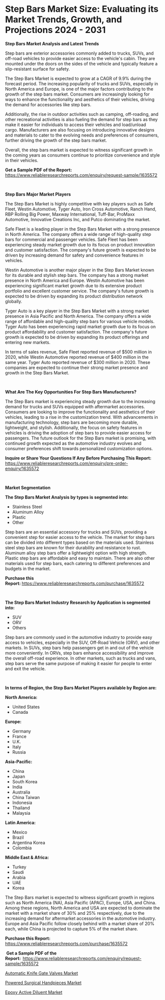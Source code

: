 <p><h1>Step Bars Market Size: Evaluating its Market Trends, Growth, and Projections 2024 - 2031</h1></p><p><strong>Step Bars Market Analysis and Latest Trends</strong></p>
<p><p>Step bars are exterior accessories commonly added to trucks, SUVs, and off-road vehicles to provide easier access to the vehicle's cabin. They are mounted under the doors on the sides of the vehicle and typically feature a slip-resistant surface for safety.</p><p>The Step Bars Market is expected to grow at a CAGR of 9.9% during the forecast period. The increasing popularity of trucks and SUVs, especially in North America and Europe, is one of the major factors contributing to the growth of the step bars market. Consumers are increasingly looking for ways to enhance the functionality and aesthetics of their vehicles, driving the demand for accessories like step bars.</p><p>Additionally, the rise in outdoor activities such as camping, off-roading, and other recreational activities is also fueling the demand for step bars as they make it easier for individuals to access their vehicles and load/unload cargo. Manufacturers are also focusing on introducing innovative designs and materials to cater to the evolving needs and preferences of consumers, further driving the growth of the step bars market.</p><p>Overall, the step bars market is expected to witness significant growth in the coming years as consumers continue to prioritize convenience and style in their vehicles.</p></p>
<p><strong>Get a Sample PDF of the Report:&nbsp;</strong> <a href="https://www.reliableresearchreports.com/enquiry/request-sample/1635572">https://www.reliableresearchreports.com/enquiry/request-sample/1635572</a></p>
<p>&nbsp;</p>
<p><strong>Step Bars Major Market Players</strong></p>
<p><p>The Step Bars Market is highly competitive with key players such as Safe Fleet, Westin Automotive, Tyger Auto, Iron Cross Automotive, Ranch Hand, RBP Rolling Big Power, Maxway International, Tuff-Bar, ProMaxx Automotive, Innovative Creations Inc, and Putco dominating the market. </p><p>Safe Fleet is a leading player in the Step Bars Market with a strong presence in North America. The company offers a wide range of high-quality step bars for commercial and passenger vehicles. Safe Fleet has been experiencing steady market growth due to its focus on product innovation and customer satisfaction. The company's future growth is expected to be driven by increasing demand for safety and convenience features in vehicles.</p><p>Westin Automotive is another major player in the Step Bars Market known for its durable and stylish step bars. The company has a strong market presence in North America and Europe. Westin Automotive has been experiencing significant market growth due to its extensive product portfolio and excellent customer service. The company's future growth is expected to be driven by expanding its product distribution network globally.</p><p>Tyger Auto is a key player in the Step Bars Market with a strong market presence in Asia Pacific and North America. The company offers a wide range of affordable and high-quality step bars for various vehicle models. Tyger Auto has been experiencing rapid market growth due to its focus on product affordability and customer satisfaction. The company's future growth is expected to be driven by expanding its product offerings and entering new markets.</p><p>In terms of sales revenue, Safe Fleet reported revenue of $500 million in 2020, while Westin Automotive reported revenue of $400 million in the same year. Tyger Auto reported revenue of $300 million in 2020. These companies are expected to continue their strong market presence and growth in the Step Bars Market.</p></p>
<p>&nbsp;</p>
<p><strong>What Are The Key Opportunities For Step Bars Manufacturers?</strong></p>
<p><p>The Step Bars market is experiencing steady growth due to the increasing demand for trucks and SUVs equipped with aftermarket accessories. Consumers are looking to improve the functionality and aesthetics of their vehicles, leading to a rise in the customization trend. With advancements in manufacturing technology, step bars are becoming more durable, lightweight, and stylish. Additionally, the focus on safety features in vehicles is driving the adoption of step bars to provide easier access for passengers. The future outlook for the Step Bars market is promising, with continued growth expected as the automotive industry evolves and consumer preferences shift towards personalized customization options.</p></p>
<p><strong>Inquire or Share Your Questions If Any Before Purchasing This Report:</strong> <a href="https://www.reliableresearchreports.com/enquiry/pre-order-enquiry/1635572">https://www.reliableresearchreports.com/enquiry/pre-order-enquiry/1635572</a></p>
<p>&nbsp;</p>
<p><strong>Market Segmentation</strong></p>
<p><strong>The Step Bars Market Analysis by types is segmented into:</strong></p>
<p><ul><li>Stainless Steel</li><li>Aluminum Alloy</li><li>Plastic</li><li>Other</li></ul></p>
<p><p>Step bars are an essential accessory for trucks and SUVs, providing a convenient step for easier access to the vehicle. The market for step bars can be divided into different types based on the materials used. Stainless steel step bars are known for their durability and resistance to rust. Aluminum alloy step bars offer a lightweight option with high strength. Plastic step bars are affordable and easy to maintain. There are also other materials used for step bars, each catering to different preferences and budgets in the market.</p></p>
<p><strong>Purchase this Report:&nbsp;</strong><a href="https://www.reliableresearchreports.com/purchase/1635572">https://www.reliableresearchreports.com/purchase/1635572</a></p>
<p>&nbsp;</p>
<p><strong>The Step Bars Market Industry Research by Application is segmented into:</strong></p>
<p><ul><li>SUV</li><li>ORV</li><li>Others</li></ul></p>
<p><p>Step bars are commonly used in the automotive industry to provide easy access to vehicles, especially in the SUV, Off-Road Vehicle (ORV), and other markets. In SUVs, step bars help passengers get in and out of the vehicle more conveniently. In ORVs, step bars enhance accessibility and improve the overall off-road experience. In other markets, such as trucks and vans, step bars serve the same purpose of making it easier for people to enter and exit the vehicle.</p></p>
<p>&nbsp;</p>
<p><strong>In terms of Region, the Step Bars Market Players available by Region are:</strong></p>
<p>
    <p> <strong> North America: </strong>
        <ul>
            <li>United States</li>
            <li>Canada</li>
        </ul>
        </p> 
    <p> <strong> Europe: </strong>
        <ul>
            <li>Germany</li>
            <li>France</li>
            <li>U.K.</li>
            <li>Italy</li>
            <li>Russia</li>
        </ul>
        </p> 
    <p> <strong> Asia-Pacific: </strong>
        <ul>
            <li>China</li>
            <li>Japan</li>
            <li>South Korea</li>
            <li>India</li>
            <li>Australia</li>
            <li>China Taiwan</li>
            <li>Indonesia</li>
            <li>Thailand</li>
            <li>Malaysia</li>
        </ul>
        </p> 
    <p> <strong> Latin America: </strong>
        <ul>
            <li>Mexico</li>
            <li>Brazil</li>
            <li>Argentina Korea</li>
            <li>Colombia</li>
        </ul>
        </p> 
    <p> <strong> Middle East & Africa: </strong>
        <ul>
            <li>Turkey</li>
            <li>Saudi</li>
            <li>Arabia</li>
            <li>UAE</li>
            <li>Korea</li>
        </ul>
    </p>
    </p>
<p><p>The Step Bars market is expected to witness significant growth in regions such as North America (NA), Asia Pacific (APAC), Europe, USA, and China. Among these regions, North America and USA are expected to dominate the market with a market share of 30% and 25% respectively, due to the increasing demand for aftermarket accessories in the automotive industry. Europe and Asia Pacific follow closely behind with a market share of 20% each, while China is projected to capture 5% of the market share.</p></p>
<p><strong>Purchase this Report: </strong><a href="https://www.reliableresearchreports.com/purchase/1635572">https://www.reliableresearchreports.com/purchase/1635572</a></p>
<p>&nbsp;<strong>Get a Sample PDF of the Report:&nbsp;&nbsp;</strong><a href="https://www.reliableresearchreports.com/enquiry/request-sample/1635572">https://www.reliableresearchreports.com/enquiry/request-sample/1635572</a></p>
<p><strong></strong></p>
<p><p><a href="https://view.publitas.com/reportprime-1/automatic-knife-gate-valves-market-research-report-provides-thorough-industry-overview-which-offers-an-in-depth-analysis-of-product-trends-and-new-market-divisions/">Automatic Knife Gate Valves Market</a></p><p><a href="https://view.publitas.com/reportprime-1/powered-surgical-handpieces-market-size-2023-2030-global-industrial-analysis-key-geographical-regions-market-share-top-key-players-product-types-and-forecast-research-report/">Powered Surgical Handpieces Market</a></p><p><a href="https://view.publitas.com/reportprime-1/epoxy-active-diluent-market-share-market-new-trends-analysis-report-by-type-by-application-by-end-use-by-region-and-segment-forecasts-2023-2030/">Epoxy Active Diluent Market</a></p></p>